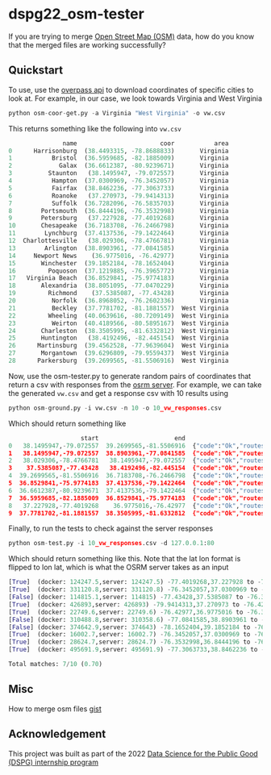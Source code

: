 # dspg22_osm-tester
If you are trying to merge [Open Street Map (OSM)](https://www.openstreetmap.org/#map=5/38.007/-95.844) data, how do you know that the merged files are working successfully?

Quickstart
---
To use, use the [overpass api](https://wiki.openstreetmap.org/wiki/Overpass_API) to download coordinates of specific cities to look at. For example, in our case, we look towards Virginia and West Virginia

```python
python osm-coor-get.py -a Virginia "West Virginia" -o vw.csv
```
This returns something like the following into ```vw.csv```
```python
               name                       coor           area
0      Harrisonburg  (38.4493315, -78.8688833)       Virginia
1           Bristol  (36.5959685, -82.1885009)       Virginia
2             Galax  (36.6612387, -80.9239671)       Virginia
3          Staunton   (38.1495947, -79.072557)       Virginia
4           Hampton  (37.0300969, -76.3452057)       Virginia
5           Fairfax  (38.8462236, -77.3063733)       Virginia
6           Roanoke   (37.270973, -79.9414313)       Virginia
7           Suffolk  (36.7282096, -76.5835703)       Virginia
8        Portsmouth  (36.8444196, -76.3532998)       Virginia
9        Petersburg   (37.227928, -77.4019268)       Virginia
10       Chesapeake  (36.7183708, -76.2466798)       Virginia
11        Lynchburg  (37.4137536, -79.1422464)       Virginia
12  Charlottesville   (38.029306, -78.4766781)       Virginia
13        Arlington  (38.8903961, -77.0841585)       Virginia
14     Newport News    (36.9775016, -76.42977)       Virginia
15       Winchester  (39.1852184, -78.1652404)       Virginia
16         Poquoson  (37.1219885, -76.3965772)       Virginia
17   Virginia Beach  (36.8529841, -75.9774183)       Virginia
18       Alexandria  (38.8051095, -77.0470229)       Virginia
19         Richmond    (37.5385087, -77.43428)       Virginia
20          Norfolk  (36.8968052, -76.2602336)       Virginia
21          Beckley  (37.7781702, -81.1881557)  West Virginia
22         Wheeling  (40.0639616, -80.7209149)  West Virginia
23          Weirton  (40.4189566, -80.5895167)  West Virginia
24       Charleston  (38.3505995, -81.6332812)  West Virginia
25       Huntington   (38.4192496, -82.445154)  West Virginia
26      Martinsburg  (39.4562528, -77.9639604)  West Virginia
27       Morgantown  (39.6296809, -79.9559437)  West Virginia
28      Parkersburg  (39.2699565, -81.5506916)  West Virginia
```

Now, use the osm-tester.py to generate random pairs of coordinates that return a csv with responses from the [osrm server](https://router.project-osrm.org/). For example, we can take the generated ```vw.csv``` and get a response csv with 10 results using
```python
python osm-ground.py -i vw.csv -n 10 -o 10_vw_responses.csv
```
Which should return something like
```python
                    start                     end                                           response
0   38.1495947,-79.072557  39.2699565,-81.5506916  {"code":"Ok","routes":[{"geometry":"hcyoEi}qvC...
1   38.1495947,-79.072557  38.8903961,-77.0841585  {"code":"Ok","routes":[{"geometry":"|dedLgyqpF...
2   38.029306,-78.4766781   38.1495947,-79.072557  {"code":"Ok","routes":[{"geometry":"|dedLgyqpF...
3    37.5385087,-77.43428   38.4192496,-82.445154  {"code":"Ok","routes":[{"geometry":"hcyoEi}qvC...
4  39.2699565,-81.5506916  36.7183708,-76.2466798  {"code":"Ok","routes":[{"geometry":"|hrsEqfayB...
5  36.8529841,-75.9774183  37.4137536,-79.1422464  {"code":"Ok","routes":[{"geometry":"|dedLgyqpF...
6  36.6612387,-80.9239671  37.4137536,-79.1422464  {"code":"Ok","routes":[{"geometry":"|hrsEqfayB...
7  36.5959685,-82.1885009  36.8529841,-75.9774183  {"code":"Ok","routes":[{"geometry":"|hrsEqfayB...
8   37.227928,-77.4019268    36.9775016,-76.42977  {"code":"Ok","routes":[{"geometry":"|dedLgyqpF...
9  37.7781702,-81.1881557  38.3505995,-81.6332812  {"code":"Ok","routes":[{"geometry":"bqc~L_lxzK...
```

Finally, to run the tests to check against the server responses
```python
python osm-test.py -i 10_vw_responses.csv -d 127.0.0.1:80
```
Which should return something like this. Note that the lat lon format is flipped to lon lat, which is what the OSRM server takes as an input
```python
[True]	(docker: 124247.5,server: 124247.5) -77.4019268,37.227928 to -76.3452057,37.0300969
[True]	(docker: 331120.8,server: 331120.8) -76.3452057,37.0300969 to -78.8688833,38.4493315
[False]	(docker: 114815.1,server: 114815) -77.43428,37.5385087 to -76.3965772,37.1219885
[True]	(docker: 426893,server: 426893) -79.9414313,37.270973 to -76.42977,36.9775016
[True]	(docker: 22749.6,server: 22749.6) -76.42977,36.9775016 to -76.3532998,36.8444196
[False]	(docker: 310488.8,server: 310358.6) -77.0841585,38.8903961 to -76.3532998,36.8444196
[False]	(docker: 374642.9,server: 374643) -78.1652404,39.1852184 to -76.2466798,36.7183708
[True]	(docker: 16002.7,server: 16002.7) -76.3452057,37.0300969 to -76.3965772,37.1219885
[True]	(docker: 28624.7,server: 28624.7) -76.3532998,36.8444196 to -76.5835703,36.7282096
[True]	(docker: 495691.9,server: 495691.9) -77.3063733,38.8462236 to -80.9239671,36.6612387

Total matches: 7/10 (0.70)
```

Misc
---
How to merge osm files [gist](https://gist.github.com/yaoeh/859cefaea7b61046d084ead1b3d104a1)

Acknowledgement
---
This project was built as part of the 2022 [Data Science for the Public Good (DSPG) internship program](https://biocomplexity.virginia.edu/data-science-public-good-internship-program)
